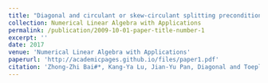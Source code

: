 ```yaml
---
title: "Diagonal and circulant or skew-circulant splitting preconditioners for spatial fractional diffusion equations"
collection: Numerical Linear Algebra with Applications
permalink: /publication/2009-10-01-paper-title-number-1
excerpt: ''
date: 2017
venue: 'Numerical Linear Algebra with Applications'
paperurl: 'http://academicpages.github.io/files/paper1.pdf'
citation: 'Zhong-Zhi Bai#*, Kang-Ya Lu, Jian-Yu Pan, Diagonal and Toeplitz splitting iteration methods for diagonal-plus-Toeplitz linear systems from spatial fractional diffusion equations, Numerical Linear Algebra with Applications, 2017, 24(4): 1-15(e2093).'
---
```


